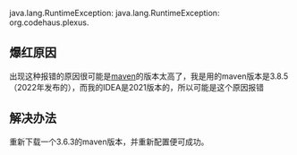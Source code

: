java.lang.RuntimeException: java.lang.RuntimeException: org.codehaus.plexus.
## 爆红原因

出现这种报错的原因很可能是[maven](https://so.csdn.net/so/search?q=maven&spm=1001.2101.3001.7020)的版本太高了，我是用的maven版本是3.8.5（2022年发布的），而我的IDEA是2021版本的，所以可能是这个原因报错

## 解决办法

重新下载一个3.6.3的maven版本，并重新配置便可成功。
